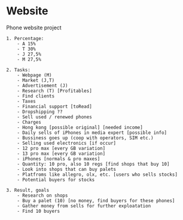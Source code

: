 # Website
 Phone website project
 
    1. Percentage:
        - A 15%
        - T 30%
        - J 27,5%
        - M 27,5%

    2. Tasks:
        - Webpage (M)
        - Market (J,T)
        - Advertisement (J)
        - Research (T) [Profitables]
        - Find clients
        - Taxes
        - Financial support [toRead]
        - Dropshipping ??
        - Sell used / renewed phones
        - Charges
        - Hong kong [possible original] [needed income]
        - Daily sells of iPhones in media expert [possible info]
        - Bussiness goes up (coop with operators, SIM etc.)
        - Selling used electronics [if occur]
        - 12 pro max [every GB variation]
        - 13 pro max [every GB variation]
        - iPhones [normals & pro maxes]
        - Quantity: 10 pro, also 10 regs [find shops that buy 10]
        - Look into shops that can buy palets
        - Platfroms like allegro, olx, etc. [users who sells stocks]
        - Potential buyers for stocks
    
    3. Result, goals
        - Research on shops
        - Buy a palet (10) [no money, find buyers for these phones]
        - Gather money from sells for further exploatation
        - Find 10 buyers
